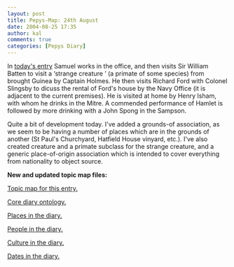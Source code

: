 ```yaml
---
layout: post
title: Pepys-Map: 24th August
date: 2004-08-25 17:35
author: kal
comments: true
categories: [Pepys Diary]
---
```

<p>In <a href="http://www.pepysdiary.com/archive/1661/08/24/index.php">today's entry</a> Samuel works in the office, and then visits Sir William Batten to visit a &#x2018;strange creature &#x2019; (a primate of some species) from brought Guinea by Captain Holmes.  He then visits Richard Ford with Colonel Slingsby to dicuss the rental of Ford's house by the Navy Office (it is adjacent to the current premises).  He is visited at home by Henry Isham, with whom he drinks in the Mitre.  A commended performance of Hamlet is followed by more drinking with a John Spong in the Sampson.

<!--more-->
<p>Quite a bit of development today.  I've added a grounds-of association, as we seem to be having a number of places which are in the grounds of another (St Paul's Churchyard, Hatfield House vinyard, etc.).  I've also created creature and a primate subclass for the strange creature, and a generic place-of-origin association which is intended to cover everything from nationality to object source.</p>
<p><b>New and updated topic map files:</b></p>
<p><a href="http://www.techquila.com/blog/archives/16610824.ltm">Topic map for this entry.</a></p>
<p><a href="http://www.techquila.com/blog/archives/pepys-diary-ontology.ltm">Core diary ontology.</a></p>
<p><a href="http://www.techquila.com/blog/archives/pepys-diary-places.ltm">Places in the diary.</a></p>
<p><a href="http://www.techquila.com/blog/archives/pepys-diary-people.ltm">People in the diary.</a></p>
<p><a href="http://www.techquila.com/blog/archives/pepys-diary-culture.ltm">Culture in the diary.</a></p>
<p><a href="http://www.techquila.com/blog/archives/pepys-diary-dates.ltm">Dates in the diary.</a></p>


